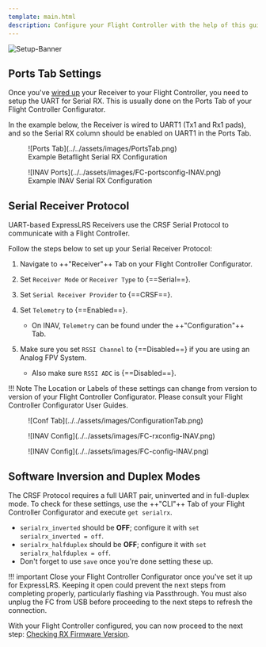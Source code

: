 ```yaml
---
template: main.html
description: Configure your Flight Controller with the help of this guide.
---
```


![Setup-Banner](https://raw.githubusercontent.com/ExpressLRS/ExpressLRS-hardware/master/img/quick-start.png)

## Ports Tab Settings

Once you've [wired up](./wiring-up.md) your Receiver to your Flight Controller, you need to setup the UART for Serial RX. This is usually done on the Ports Tab of your Flight Controller Configurator.

In the example below, the Receiver is wired to UART1 (Tx1 and Rx1 pads), and so the Serial RX column should be enabled on UART1 in the Ports Tab.

<figure markdown>
![Ports Tab](../../assets/images/PortsTab.png)
<figcaption>Example Betaflight Serial RX Configuration</figcaption>
</figure>

<figure markdown>
![INAV Ports](../../assets/images/FC-portsconfig-INAV.png)
<figcaption>Example INAV Serial RX Configuration</figcaption>
</figure>

## Serial Receiver Protocol

UART-based ExpressLRS Receivers use the CRSF Serial Protocol to communicate with a Flight Controller.

Follow the steps below to set up your Serial Receiver Protocol:

1. Navigate to ++"Receiver"++ Tab on your Flight Controller Configurator.

2. Set `Receiver Mode` or `Receiver Type` to {==Serial==}.

3. Set `Serial Receiver Provider` to {==CRSF==}.

4. Set `Telemetry` to {==Enabled==}.
    - On INAV, `Telemetry` can be found under the ++"Configuration"++ Tab.

5. Make sure you set `RSSI Channel` to {==Disabled==} if you are using an Analog FPV System.
    - Also make sure `RSSI ADC` is {==Disabled==}.


!!! Note
    The Location or Labels of these settings can change from version to version of your Flight Controller Configurator. Please consult your Flight Controller Configurator User Guides.

<figure markdown>
![Conf Tab](../../assets/images/ConfigurationTab.png)
</figure>

<figure markdown>
![INAV Config](../../assets/images/FC-rxconfig-INAV.png)
</figure>

<figure markdown>
![INAV Config](../../assets/images/FC-config-INAV.png)
</figure>

## Software Inversion and Duplex Modes

The CRSF Protocol requires a full UART pair, uninverted and in full-duplex mode. To check for these settings, use the ++"CLI"++ Tab of your Flight Controller Configurator and execute `get serialrx`.

- `serialrx_inverted` should be **OFF**; configure it with `set serialrx_inverted = off`.
- `serialrx_halfduplex` should be **OFF**; configure it with `set serialrx_halfduplex = off`.
- Don't forget to use `save` once you're done setting these up.

!!! important
    Close your Flight Controller Configurator once you've set it up for ExpressLRS. Keeping it open could prevent the next steps from completing properly, particularly flashing via Passthrough. You must also unplug the FC from USB before proceeding to the next steps to refresh the connection.

With your Flight Controller configured, you can now proceed to the next step: [Checking RX Firmware Version](../receivers/firmware-version.md).